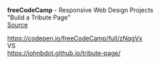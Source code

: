 <strong>freeCodeCamp</strong> - Responsive Web Design Projects<br>
"Build a Tribute Page"<br>
<a href="https://www.freecodecamp.org/learn/responsive-web-design/responsive-web-design-projects/build-a-tribute-page">Source</a>

https://codepen.io/freeCodeCamp/full/zNqgVx<br>
VS<br>
https://johnbdot.github.io/tribute-page/
